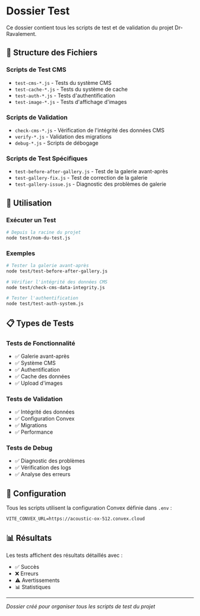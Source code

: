 # Dossier Test

Ce dossier contient tous les scripts de test et de validation du projet Dr-Ravalement.

## 📁 Structure des Fichiers

### Scripts de Test CMS
- `test-cms-*.js` - Tests du système CMS
- `test-cache-*.js` - Tests du système de cache
- `test-auth-*.js` - Tests d'authentification
- `test-image-*.js` - Tests d'affichage d'images

### Scripts de Validation
- `check-cms-*.js` - Vérification de l'intégrité des données CMS
- `verify-*.js` - Validation des migrations
- `debug-*.js` - Scripts de débogage

### Scripts de Test Spécifiques
- `test-before-after-gallery.js` - Test de la galerie avant-après
- `test-gallery-fix.js` - Test de correction de la galerie
- `test-gallery-issue.js` - Diagnostic des problèmes de galerie

## 🚀 Utilisation

### Exécuter un Test
```bash
# Depuis la racine du projet
node test/nom-du-test.js
```

### Exemples
```bash
# Tester la galerie avant-après
node test/test-before-after-gallery.js

# Vérifier l'intégrité des données CMS
node test/check-cms-data-integrity.js

# Tester l'authentification
node test/test-auth-system.js
```

## 📋 Types de Tests

### Tests de Fonctionnalité
- ✅ Galerie avant-après
- ✅ Système CMS
- ✅ Authentification
- ✅ Cache des données
- ✅ Upload d'images

### Tests de Validation
- ✅ Intégrité des données
- ✅ Configuration Convex
- ✅ Migrations
- ✅ Performance

### Tests de Debug
- ✅ Diagnostic des problèmes
- ✅ Vérification des logs
- ✅ Analyse des erreurs

## 🔧 Configuration

Tous les scripts utilisent la configuration Convex définie dans `.env` :
```
VITE_CONVEX_URL=https://acoustic-ox-512.convex.cloud
```

## 📊 Résultats

Les tests affichent des résultats détaillés avec :
- ✅ Succès
- ❌ Erreurs
- ⚠️ Avertissements
- 📊 Statistiques

---

*Dossier créé pour organiser tous les scripts de test du projet*
